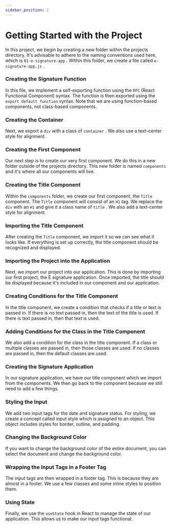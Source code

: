 ```yaml
---
sidebar_position: 2
---
```


# Getting Started with the Project

In this project, we begin by creating a new folder within the projects directory. It's advisable to adhere to the naming conventions used here, which is `01-e-signature-app` . Within this folder, we create a file called `e-signature-app.js` .

### Creating the Signature Function

In this file, we implement a self-exporting function using the `RFC` (React Functional Component) syntax. The function is then exported using the `export default function` syntax. Note that we are using function-based components, not class-based components.

### Creating the Container

Next, we export a `div` with a class of `container` . We also use a text-center style for alignment.

### Creating the First Component

Our next step is to create our very first component. We do this in a new folder outside of the projects directory. This new folder is named `components` and it's where all our components will live.

### Creating the Title Component

Within the `components` folder, we create our first component, the `Title` component. The `Title` component will consist of an `H1` tag. We replace the `div` with an `H1` and give it a class name of `title` . We also add a text-center style for alignment.

### Importing the Title Component

After creating the `Title` component, we import it so we can see what it looks like. If everything is set up correctly, the title component should be recognized and displayed.

### Importing the Project into the Application

Next, we import our project into our application. This is done by importing our first project, the E signature application. Once imported, the title should be displayed because it's included in our component and our application.

### Creating Conditions for the Title Component

In the title component, we create a condition that checks if a title or text is passed in. If there is no text passed in, then the text of the title is used. If there is text passed in, then that text is used.

### Adding Conditions for the Class in the Title Component

We also add a condition for the class in the title component. If a class or multiple classes are passed in, then those classes are used. If no classes are passed in, then the default classes are used.

### Creating the Signature Application

In our signature application, we have our title component which we import from the components. We then go back to the component because we still need to add a few things.

### Styling the Input

We add two input tags for the date and signature status. For styling, we create a concept called input style which is assigned to an object. This object includes styles for border, outline, and padding.

### Changing the Background Color

If you want to change the background color of the entire document, you can select the document and change the background color.

### Wrapping the Input Tags in a Footer Tag

The input tags are then wrapped in a footer tag. This is because they are almost in a footer. We use a few classes and some inline styles to position them.

### Using State

Finally, we use the `useState` hook in React to manage the state of our application. This allows us to make our input tags functional.
